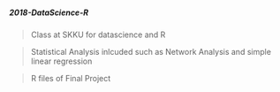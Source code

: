 ##### 2018-DataScience-R

> Class at SKKU for datascience and R 

> Statistical Analysis inlcuded such as Network Analysis and simple linear regression 

> R files of Final Project
